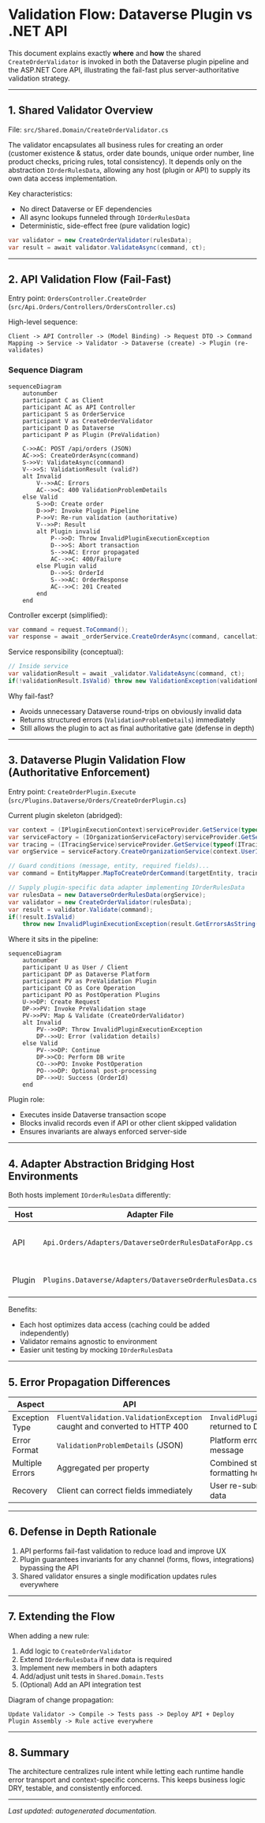 # Validation Flow: Dataverse Plugin vs .NET API

This document explains exactly **where** and **how** the shared `CreateOrderValidator` is invoked in both the Dataverse plugin pipeline and the ASP.NET Core API, illustrating the fail-fast plus server-authoritative validation strategy.

---
## 1. Shared Validator Overview

File: `src/Shared.Domain/CreateOrderValidator.cs`

The validator encapsulates all business rules for creating an order (customer existence & status, order date bounds, unique order number, line product checks, pricing rules, total consistency). It depends only on the abstraction `IOrderRulesData`, allowing any host (plugin or API) to supply its own data access implementation.

Key characteristics:

- No direct Dataverse or EF dependencies
- All async lookups funneled through `IOrderRulesData`
- Deterministic, side-effect free (pure validation logic)

```csharp
var validator = new CreateOrderValidator(rulesData);
var result = await validator.ValidateAsync(command, ct);
```

---

## 2. API Validation Flow (Fail-Fast)

Entry point: `OrdersController.CreateOrder` (`src/Api.Orders/Controllers/OrdersController.cs`)

High-level sequence:

```text
Client -> API Controller -> (Model Binding) -> Request DTO -> Command Mapping -> Service -> Validator -> Dataverse (create) -> Plugin (re-validates)
```

### Sequence Diagram

```mermaid
sequenceDiagram
    autonumber
    participant C as Client
    participant AC as API Controller
    participant S as OrderService
    participant V as CreateOrderValidator
    participant D as Dataverse
    participant P as Plugin (PreValidation)

    C->>AC: POST /api/orders (JSON)
    AC->>S: CreateOrderAsync(command)
    S->>V: ValidateAsync(command)
    V-->>S: ValidationResult (valid?)
    alt Invalid
        V-->>AC: Errors
        AC-->>C: 400 ValidationProblemDetails
    else Valid
        S->>D: Create order
        D->>P: Invoke Plugin Pipeline
        P->>V: Re-run validation (authoritative)
        V-->>P: Result
        alt Plugin invalid
            P-->>D: Throw InvalidPluginExecutionException
            D-->>S: Abort transaction
            S-->>AC: Error propagated
            AC-->>C: 400/Failure
        else Plugin valid
            D-->>S: OrderId
            S-->>AC: OrderResponse
            AC-->>C: 201 Created
        end
    end
```

Controller excerpt (simplified):

```csharp
var command = request.ToCommand();
var response = await _orderService.CreateOrderAsync(command, cancellationToken); // internally runs validator
```

Service responsibility (conceptual):

```csharp
// Inside service
var validationResult = await _validator.ValidateAsync(command, ct);
if(!validationResult.IsValid) throw new ValidationException(validationResult.Errors);
```

Why fail-fast?

- Avoids unnecessary Dataverse round-trips on obviously invalid data
- Returns structured errors (`ValidationProblemDetails`) immediately
- Still allows the plugin to act as final authoritative gate (defense in depth)

---

## 3. Dataverse Plugin Validation Flow (Authoritative Enforcement)

Entry point: `CreateOrderPlugin.Execute` (`src/Plugins.Dataverse/Orders/CreateOrderPlugin.cs`)

Current plugin skeleton (abridged):

```csharp
var context = (IPluginExecutionContext)serviceProvider.GetService(typeof(IPluginExecutionContext))!;
var serviceFactory = (IOrganizationServiceFactory)serviceProvider.GetService(typeof(IOrganizationServiceFactory))!;
var tracing = (ITracingService)serviceProvider.GetService(typeof(ITracingService))!;
var orgService = serviceFactory.CreateOrganizationService(context.UserId);

// Guard conditions (message, entity, required fields)...
var command = EntityMapper.MapToCreateOrderCommand(targetEntity, tracing);

// Supply plugin-specific data adapter implementing IOrderRulesData
var rulesData = new DataverseOrderRulesData(orgService);
var validator = new CreateOrderValidator(rulesData);
var result = validator.Validate(command);
if(!result.IsValid)
    throw new InvalidPluginExecutionException(result.GetErrorsAsString());
```

Where it sits in the pipeline:

```mermaid
sequenceDiagram
    autonumber
    participant U as User / Client
    participant DP as Dataverse Platform
    participant PV as PreValidation Plugin
    participant CO as Core Operation
    participant PO as PostOperation Plugins
    U->>DP: Create Request
    DP->>PV: Invoke PreValidation stage
    PV->>PV: Map & Validate (CreateOrderValidator)
    alt Invalid
        PV-->>DP: Throw InvalidPluginExecutionException
        DP-->>U: Error (validation details)
    else Valid
        PV-->>DP: Continue
        DP->>CO: Perform DB write
        CO-->>PO: Invoke PostOperation
        PO-->>DP: Optional post-processing
        DP-->>U: Success (OrderId)
    end
```

Plugin role:

- Executes inside Dataverse transaction scope
- Blocks invalid records even if API or other client skipped validation
- Ensures invariants are always enforced server-side

---

## 4. Adapter Abstraction Bridging Host Environments

Both hosts implement `IOrderRulesData` differently:

| Host | Adapter File | Data Source | Purpose |
|------|--------------|-------------|---------|
| API | `Api.Orders/Adapters/DataverseOrderRulesDataForApp.cs` | Dataverse ServiceClient | Remote lookup in fail-fast phase |
| Plugin | `Plugins.Dataverse/Adapters/DataverseOrderRulesData.cs` | `IOrganizationService` | In-process transactional validation |

Benefits:

- Each host optimizes data access (caching could be added independently)
- Validator remains agnostic to environment
- Easier unit testing by mocking `IOrderRulesData`

---

## 5. Error Propagation Differences

| Aspect | API | Plugin |
|--------|-----|--------|
| Exception Type | `FluentValidation.ValidationException` caught and converted to HTTP 400 | `InvalidPluginExecutionException` returned to Dataverse client |
| Error Format | `ValidationProblemDetails` (JSON) | Platform error dialog / flow failure message |
| Multiple Errors | Aggregated per property | Combined string (custom formatting helper) |
| Recovery | Client can correct fields immediately | User re-submits after fixing form data |

---

## 6. Defense in Depth Rationale

1. API performs fail-fast validation to reduce load and improve UX
2. Plugin guarantees invariants for any channel (forms, flows, integrations) bypassing the API
3. Shared validator ensures a single modification updates rules everywhere

---

## 7. Extending the Flow


When adding a new rule:
 
1. Add logic to `CreateOrderValidator`
2. Extend `IOrderRulesData` if new data is required
3. Implement new members in both adapters
4. Add/adjust unit tests in `Shared.Domain.Tests`
5. (Optional) Add an API integration test

Diagram of change propagation:
 
```text
Update Validator -> Compile -> Tests pass -> Deploy API + Deploy Plugin Assembly -> Rule active everywhere
```

---

## 8. Summary

The architecture centralizes rule intent while letting each runtime handle error transport and context-specific concerns. This keeps business logic DRY, testable, and consistently enforced.

---
*Last updated: autogenerated documentation.*
